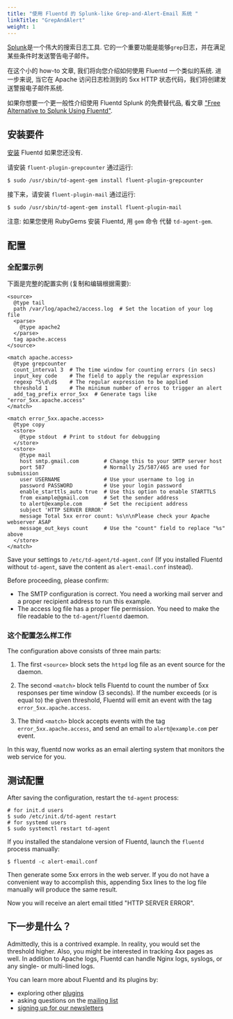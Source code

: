 ```yaml
---
title: "使用 Fluentd 的 Splunk-like Grep-and-Alert-Email 系统 "
linkTitle: "GrepAndAlert"
weight: 1
---
```


[Splunk](http://www.splunk.com/)是一个伟大的搜索日志工具.
它的一个重要功能是能够`grep`日志，并在满足某些条件时发送警告电子邮件。

在这个小的 how-to 文章, 我们将向您介绍如何使用 Fluentd 一个类似的系统.
进一步来说, 当它在 Apache 访问日志检测到的 5xx HTTP 状态代码，我们将创建发送警报电子邮件系统.

如果你想要一个更一般性介绍使用 Fluentd Splunk 的免费替代品, 看文章 ["Free Alternative to Splunk Using Fluentd"](/guides/free-alternative-to-splunk-by-fluentd.md).

## 安装要件

[安装](/overview/installation.md) Fluentd 如果您还没有.

请安装 `fluent-plugin-grepcounter` 通过运行:

```
$ sudo /usr/sbin/td-agent-gem install fluent-plugin-grepcounter
```

接下来，请安装 `fluent-plugin-mail` 通过运行:

```
$ sudo /usr/sbin/td-agent-gem install fluent-plugin-mail
```

注意: 如果您使用 RubyGems 安装 Fluentd, 用 `gem` 命令 代替 `td-agent-gem`.

## 配置

### 全配置示例

下面是完整的配置实例 (复制和编辑根据需要):

```
<source>
  @type tail
  path /var/log/apache2/access.log  # Set the location of your log file
  <parse>
    @type apache2
  </parse>
  tag apache.access
</source>

<match apache.access>
  @type grepcounter
  count_interval 3  # The time window for counting errors (in secs)
  input_key code    # The field to apply the regular expression
  regexp ^5\d\d$    # The regular expression to be applied
  threshold 1       # The minimum number of erros to trigger an alert
  add_tag_prefix error_5xx  # Generate tags like "error_5xx.apache.access"
</match>

<match error_5xx.apache.access>
  @type copy
  <store>
    @type stdout  # Print to stdout for debugging
  </store>
  <store>
    @type mail
    host smtp.gmail.com        # Change this to your SMTP server host
    port 587                   # Normally 25/587/465 are used for submission
    user USERNAME              # Use your username to log in
    password PASSWORD          # Use your login password
    enable_starttls_auto true  # Use this option to enable STARTTLS
    from example@gmail.com     # Set the sender address
    to alert@example.com       # Set the recipient address
    subject 'HTTP SERVER ERROR'
    message Total 5xx error count: %s\n\nPlease check your Apache webserver ASAP
    message_out_keys count     # Use the "count" field to replace "%s" above
  </store>
</match>
```

Save your settings to `/etc/td-agent/td-agent.conf` (If you installed
Fluentd without `td-agent`, save the content as `alert-email.conf` instead).

Before proceeding, please confirm:

- The SMTP configuration is correct. You need a working mail server
  and a proper recipient address to run this example.
- The access log file has a proper file permission. You need to make
  the file readable to the `td-agent`/`fluentd` daemon.

### 这个配置怎么样工作

The configuration above consists of three main parts:

1.  The first `<source>` block sets the `httpd` log file as an event
    source for the daemon.

2.  The second `<match>` block tells Fluentd to count the number of 5xx
    responses per time window (3 seconds). If the number exceeds (or is
    equal to) the given threshold, Fluentd will emit an event with the
    tag `error_5xx.apache.access`.

3.  The third `<match>` block accepts events with the tag
    `error_5xx.apache.access`, and send an email to `alert@example.com`
    per event.

In this way, fluentd now works as an email alerting system that monitors
the web service for you.

## 测试配置

After saving the configuration, restart the `td-agent` process:

```
# for init.d users
$ sudo /etc/init.d/td-agent restart
# for systemd users
$ sudo systemctl restart td-agent
```

If you installed the standalone version of Fluentd, launch the `fluentd`
process manually:

```
$ fluentd -c alert-email.conf
```

Then generate some 5xx errors in the web server. If you do not have a
convenient way to accomplish this, appending 5xx lines to the log file
manually will produce the same result.

Now you will receive an alert email titled "HTTP SERVER ERROR".

## 下一步是什么？

Admittedly, this is a contrived example. In reality, you would set the
threshold higher. Also, you might be interested in tracking 4xx pages as
well. In addition to Apache logs, Fluentd can handle Nginx logs,
syslogs, or any single- or multi-lined logs.

You can learn more about Fluentd and its plugins by:

- exploring other [plugins](http://fluentd.org/plugin/)
- asking questions on the [mailing
  list](https://groups.google.com/forum/#!forum/fluentd)
- [signing up for our newsletters](https://www.fluentd.org/newsletter)
